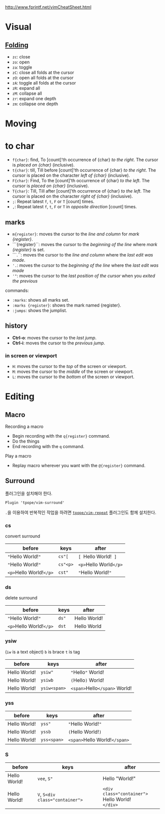 http://www.fprintf.net/vimCheatSheet.html

# Visual

## [Folding](http://vim.wikia.com/wiki/Folding)

- `zc`: close
- `zo`: open
- `za`: toggle
- `zC`: close all folds at the cursor
- `zO`: open all folds at the cursor
- `zA`: toggle all folds at the cursor
- `zR`: expand all
- `zM`: collapse all
- `zr`: expand one depth
- `zm`: collapse one depth

# Moving

# to char

- `f{char}`: find, To [count]'th occurrence of {char} *to the right*. The cursor is *placed on {char}* (inclusive).
- `t{char}`: till, Till before [count]'th occurrence of {char} *to the right*. The cursor is placed on the character *left of {char}* (inclusive).
- `F{char}`: Find, To the [count]'th occurrence of {char} *to the left*. The cursor is *placed on {char}* (inclusive).
- `T{char}`: Till, Till after [count]'th occurrence of {char} *to the left*. The cursor is placed on the character *right of {char}* (inclusive).
- `;`: Repeat latest `f`, `t`, `F` or `T` [count] times.
- `,`: Repeat latest `f`, `t`, `F` or `T` in *opposite direction* [count] times.

## marks

- `m{register}`: moves the cursor to the *line and column* for *mark {register}*.
- ```{register}``: moves the cursor to the *beginning of the line* where *mark {register}* is set.
- ```.``: moves the cursor to the *line and column* where the *last edit was made*.
- `'.`: moves the cursor to the *beginning of the line* where the *last edit was made*
- `'"`: moves the cursor to the *last position of the cursor* when you *exited the previous*

commands:

- `:marks`: shows all marks set.
- `:marks {register}`: shows the mark named {register}.
- `:jumps`: shows the jumplist.


## history

- **Ctrl-o**: moves the cursor to the *last jump*.
- **Ctrl-i**: moves the cursor to the *previous jump*.

### in screen or viewport

- `H`: moves the cursor to the *top* of the screen or viewport.
- `M`: moves the cursor to the *middle* of the screen or viewport.
- `L`: moves the cursor to the *bottom* of the screen or viewport.

# Editing

## Macro

Recording a macro
- Begin recording with the `q{register}` command.
- Do the things
- End recording with the `q` command.

Play a macro
- Replay macro wherever you want with the `@{register}` command.

## Surround

플러그인을 설치해야 한다.
```vim
Plugin 'tpope/vim-surround'
```

`.`을 이용하여 반복적인 작업을 하려면 [`tpope/vim-repeat`](https://github.com/tpope/vim-repeat) 플러그인도 함께 설치한다.

### cs

convert surround

| before | keys | after |
| --- | --- | --- |
| `"`Hello World!`"` | `cs"[` | `[ `Hello World!` ]` |
| `"`Hello World!`"` | `cs"<p>` | `<p>`Hello World`</p>` |
| `<p>`Hello World!`</p>` | `cst"` | `"`Hello World!`"` |

### ds

delete surround

| before | keys | after |
| --- | --- | --- |
| `"`Hello World!`"` | `ds"` | Hello World! |
| `<p>`Hello World!`</p>` | `dst` | Hello World |

### ysiw

(`iw` is a text object)
`b` is brace
`t` is tag

| before | keys | after |
| --- | --- | --- |
| Hello World! | `ysiw"` | `"`Hello`"` World! |
| Hello World! | `ysiwb` | `(`Hello`)` World! |
| Hello World! | `ysiw<span>` | `<span>`Hello`</span>` World! |

### yss

| before | keys | after |
| --- | --- | --- |
| Hello World! | `yss"` | `"`Hello World!`"` |
| Hello World! | `yssb` | `(`Hello World!`)` |
| Hello World! | `yss<span>` | `<span>`Hello World!`</span>` |

### S

| before | keys | after |
| --- | --- | --- |
| Hello World! | `vee`, `S"` | Hello "World!" |
| Hello World! | `V`, `S<div class="container">` | `<div class="container">`<br>Hello World!<br>`</div>` |




